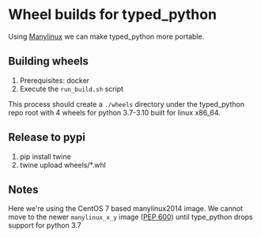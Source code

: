 # Wheel builds for typed_python

Using [Manylinux](https://github.com/pypa/manylinux) we can make typed_python more portable.

## Building wheels

1. Prerequisites: docker
2. Execute the `run_build.sh` script

This process should create a `./wheels` directory under the typed_python repo root with
4 wheels for python 3.7-3.10 built for linux x86_64.

## Release to pypi

1. pip install twine
2. twine upload wheels/*.whl

## Notes

Here we're using the CentOS 7 based manylinux2014 image. 
We cannot move to the newer `manylinux_x_y` image ([PEP 600](https://peps.python.org/pep-0600/)) 
until type_python drops support for python 3.7
